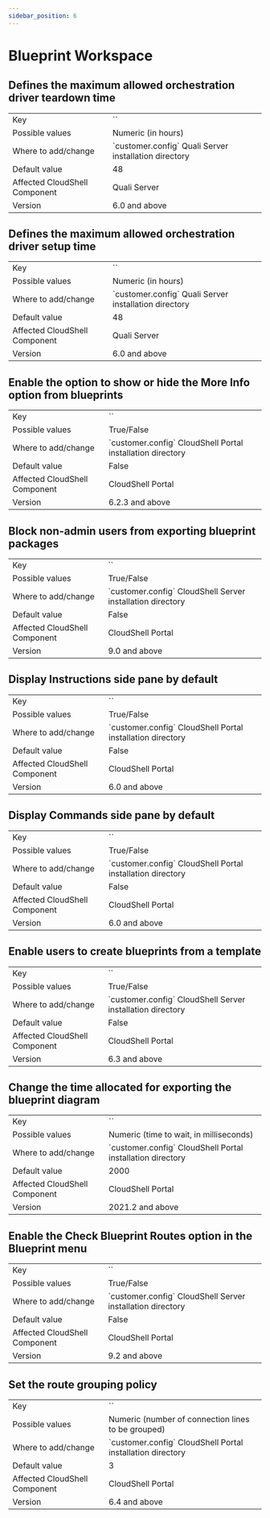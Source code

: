 ```yaml
---
sidebar_position: 6
---
```


# Blueprint Workspace

## Defines the maximum allowed orchestration driver teardown time
<table>
	<tbody>
		<tr>
			<td>Key</td>
			<td>`<add key="TopologyTeardownDurationMaxHours" value="24"/>`</td>
		</tr>
		<tr>
			<td>Possible values</td>
			<td>Numeric (in hours)</td>
		</tr>
		<tr>
			<td>Where to add/change</td>
			<td>`customer.config` Quali Server installation directory</td>
		</tr>
		<tr>
			<td>Default value</td>
			<td>48</td>
		</tr>
		<tr>
			<td>Affected CloudShell Component</td>
			<td>Quali Server</td>
		</tr>
		<tr>
			<td>Version</td>
			<td>6.0 and above</td>
		</tr>
	</tbody>
</table>

## Defines the maximum allowed orchestration driver setup time
<table>
	<tbody>
		<tr>
			<td>Key</td>
			<td>`<add key="TopologySetupDurationMaxHours" value="24"/>`</td>
		</tr>
		<tr>
			<td>Possible values</td>
			<td>Numeric (in hours)</td>
		</tr>
		<tr>
			<td>Where to add/change</td>
			<td>`customer.config` Quali Server installation directory</td>
		</tr>
		<tr>
			<td>Default value</td>
			<td>48</td>
		</tr>
		<tr>
			<td>Affected CloudShell Component</td>
			<td>Quali Server</td>
		</tr>
		<tr>
			<td>Version</td>
			<td>6.0 and above</td>
		</tr>
	</tbody>
</table>

## Enable the option to show or hide the **More Info** option from blueprints
<table>
	<tbody>
		<tr>
			<td>Key</td>
			<td>`<add key="HideMoreInfoOnEnvironmentTile" value="False"/>`</td>
		</tr>
		<tr>
			<td>Possible values</td>
			<td>True/False</td>
		</tr>
		<tr>
			<td>Where to add/change</td>
			<td>`customer.config` CloudShell Portal installation directory</td>
		</tr>
		<tr>
			<td>Default value</td>
			<td>False</td>
		</tr>
		<tr>
			<td>Affected CloudShell Component</td>
			<td>CloudShell Portal</td>
		</tr>
		<tr>
			<td>Version</td>
			<td>6.2.3 and above</td>
		</tr>
	</tbody>
</table>

## Block non-admin users from exporting blueprint packages
<table>
	<tbody>
		<tr>
			<td>Key</td>
			<td>`<add key="BlockPackageExportForNonAdmins" value="True"/>`</td>
		</tr>
		<tr>
			<td>Possible values</td>
			<td>True/False</td>
		</tr>
		<tr>
			<td>Where to add/change</td>
			<td>`customer.config` CloudShell Server installation directory</td>
		</tr>
		<tr>
			<td>Default value</td>
			<td>False</td>
		</tr>
		<tr>
			<td>Affected CloudShell Component</td>
			<td>CloudShell Portal</td>
		</tr>
		<tr>
			<td>Version</td>
			<td>9.0 and above</td>
		</tr>
	</tbody>
</table>

## Display **Instructions** side pane by default
<table>
	<tbody>
		<tr>
			<td>Key</td>
			<td>`<add key="WS_Environment_AutoOpenInstructions" value="True"/>`</td>
		</tr>
		<tr>
			<td>Possible values</td>
			<td>True/False</td>
		</tr>
		<tr>
			<td>Where to add/change</td>
			<td>`customer.config` CloudShell Portal installation directory</td>
		</tr>
		<tr>
			<td>Default value</td>
			<td>False</td>
		</tr>
		<tr>
			<td>Affected CloudShell Component</td>
			<td>CloudShell Portal</td>
		</tr>
		<tr>
			<td>Version</td>
			<td>6.0 and above</td>
		</tr>
	</tbody>
</table>

## Display **Commands** side pane by default
<table>
	<tbody>
		<tr>
			<td>Key</td>
			<td>`<add key="WS_Environment_AutoOpenCommands" value="True"/>`</td>
		</tr>
		<tr>
			<td>Possible values</td>
			<td>True/False</td>
		</tr>
		<tr>
			<td>Where to add/change</td>
			<td>`customer.config` CloudShell Portal installation directory</td>
		</tr>
		<tr>
			<td>Default value</td>
			<td>False</td>
		</tr>
		<tr>
			<td>Affected CloudShell Component</td>
			<td>CloudShell Portal</td>
		</tr>
		<tr>
			<td>Version</td>
			<td>6.0 and above</td>
		</tr>
	</tbody>
</table>

## Enable users to create blueprints from a template
<table>
	<tbody>
		<tr>
			<td>Key</td>
			<td>`<add key="OnlyAllowNewEnvironmentsFromTemplates" value="False"/>`</td>
		</tr>
		<tr>
			<td>Possible values</td>
			<td>True/False</td>
		</tr>
		<tr>
			<td>Where to add/change</td>
			<td>`customer.config` CloudShell Server installation directory</td>
		</tr>
		<tr>
			<td>Default value</td>
			<td>False</td>
		</tr>
		<tr>
			<td>Affected CloudShell Component</td>
			<td>CloudShell Portal</td>
		</tr>
		<tr>
			<td>Version</td>
			<td>6.3 and above</td>
		</tr>
	</tbody>
</table>

## Change the time allocated for exporting the blueprint diagram
<table>
	<tbody>
		<tr>
			<td>Key</td>
			<td>`<add key="ExportToPdf.WaitForRender" value="3000"/>`</td>
		</tr>
		<tr>
			<td>Possible values</td>
			<td>Numeric (time to wait, in milliseconds)</td>
		</tr>
		<tr>
			<td>Where to add/change</td>
			<td>`customer.config` CloudShell Portal installation directory</td>
		</tr>
		<tr>
			<td>Default value</td>
			<td>2000</td>
		</tr>
		<tr>
			<td>Affected CloudShell Component</td>
			<td>CloudShell Portal</td>
		</tr>
		<tr>
			<td>Version</td>
			<td>2021.2 and above</td>
		</tr>
	</tbody>
</table>

## Enable the **Check Blueprint Routes** option in the **Blueprint** menu
<table>
	<tbody>
		<tr>
			<td>Key</td>
			<td>`<add key="DetectFailedRoutes" value="True"/>`</td>
		</tr>
		<tr>
			<td>Possible values</td>
			<td>True/False</td>
		</tr>
		<tr>
			<td>Where to add/change</td>
			<td>`customer.config` CloudShell Server installation directory</td>
		</tr>
		<tr>
			<td>Default value</td>
			<td>False</td>
		</tr>
		<tr>
			<td>Affected CloudShell Component</td>
			<td>CloudShell Portal</td>
		</tr>
		<tr>
			<td>Version</td>
			<td>9.2 and above</td>
		</tr>
	</tbody>
</table>

## Set the route grouping policy
<table>
	<tbody>
		<tr>
			<td>Key</td>
			<td>`<add key="MaxUngroupedRoutes" value="5"/>`</td>
		</tr>
		<tr>
			<td>Possible values</td>
			<td>Numeric (number of connection lines to be grouped)</td>
		</tr>
		<tr>
			<td>Where to add/change</td>
			<td>`customer.config` CloudShell Portal installation directory</td>
		</tr>
		<tr>
			<td>Default value</td>
			<td>3</td>
		</tr>
		<tr>
			<td>Affected CloudShell Component</td>
			<td>CloudShell Portal</td>
		</tr>
		<tr>
			<td>Version</td>
			<td>6.4 and above</td>
		</tr>
	</tbody>
</table>
